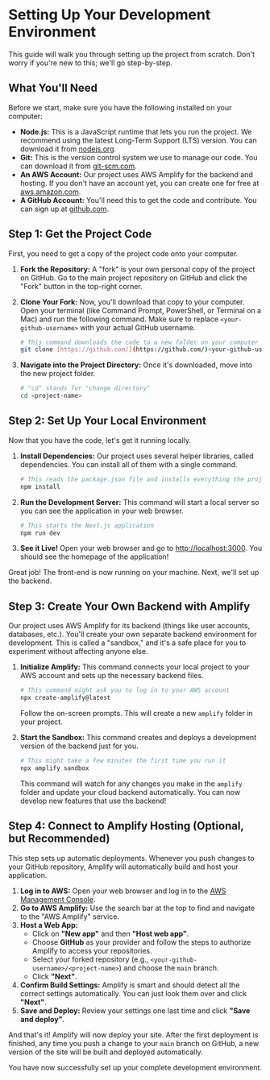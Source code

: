 # Setting Up Your Development Environment

This guide will walk you through setting up the project from scratch. Don't worry if you're new to this; we'll go step-by-step.

## What You'll Need

Before we start, make sure you have the following installed on your computer:

- **Node.js:** This is a JavaScript runtime that lets you run the project. We recommend using the latest Long-Term Support (LTS) version. You can download it from [nodejs.org](https://nodejs.org/).
- **Git:** This is the version control system we use to manage our code. You can download it from [git-scm.com](https://git-scm.com/).
- **An AWS Account:** Our project uses AWS Amplify for the backend and hosting. If you don't have an account yet, you can create one for free at [aws.amazon.com](https://aws.amazon.com/).
- **A GitHub Account:** You'll need this to get the code and contribute. You can sign up at [github.com](https://github.com/).

## Step 1: Get the Project Code

First, you need to get a copy of the project code onto your computer.

1.  **Fork the Repository:** A "fork" is your own personal copy of the project on GitHub. Go to the main project repository on GitHub and click the "Fork" button in the top-right corner.

2.  **Clone Your Fork:** Now, you'll download that copy to your computer. Open your terminal (like Command Prompt, PowerShell, or Terminal on a Mac) and run the following command. Make sure to replace `<your-github-username>` with your actual GitHub username.

    ```bash
    # This command downloads the code to a new folder on your computer
    git clone [https://github.com/](https://github.com/)<your-github-username>/<project-name>.git
    ```

3.  **Navigate into the Project Directory:** Once it's downloaded, move into the new project folder.

    ```bash
    # "cd" stands for "change directory"
    cd <project-name>
    ```

## Step 2: Set Up Your Local Environment

Now that you have the code, let's get it running locally.

1.  **Install Dependencies:** Our project uses several helper libraries, called dependencies. You can install all of them with a single command.

    ```bash
    # This reads the package.json file and installs everything the project needs
    npm install
    ```

2.  **Run the Development Server:** This command will start a local server so you can see the application in your web browser.

    ```bash
    # This starts the Next.js application
    npm run dev
    ```

3.  **See it Live!** Open your web browser and go to [http://localhost:3000](http://localhost:3000). You should see the homepage of the application!

Great job! The front-end is now running on your machine. Next, we'll set up the backend.

## Step 3: Create Your Own Backend with Amplify

Our project uses AWS Amplify for its backend (things like user accounts, databases, etc.). You'll create your own separate backend environment for development. This is called a "sandbox," and it's a safe place for you to experiment without affecting anyone else.

1.  **Initialize Amplify:** This command connects your local project to your AWS account and sets up the necessary backend files.

    ```bash
    # This command might ask you to log in to your AWS account
    npx create-amplify@latest
    ```

    Follow the on-screen prompts. This will create a new `amplify` folder in your project.

2.  **Start the Sandbox:** This command creates and deploys a development version of the backend just for you.

    ```bash
    # This might take a few minutes the first time you run it
    npx amplify sandbox
    ```

    This command will watch for any changes you make in the `amplify` folder and update your cloud backend automatically. You can now develop new features that use the backend!

## Step 4: Connect to Amplify Hosting (Optional, but Recommended)

This step sets up automatic deployments. Whenever you push changes to your GitHub repository, Amplify will automatically build and host your application.

1.  **Log in to AWS:** Open your web browser and log in to the [AWS Management Console](https://aws.amazon.com/).
2.  **Go to AWS Amplify:** Use the search bar at the top to find and navigate to the "AWS Amplify" service.
3.  **Host a Web App:**
    - Click on **"New app"** and then **"Host web app"**.
    - Choose **GitHub** as your provider and follow the steps to authorize Amplify to access your repositories.
    - Select your forked repository (e.g., `<your-github-username>/<project-name>`) and choose the `main` branch.
    - Click **"Next"**.
4.  **Confirm Build Settings:** Amplify is smart and should detect all the correct settings automatically. You can just look them over and click **"Next"**.
5.  **Save and Deploy:** Review your settings one last time and click **"Save and deploy"**.

And that's it! Amplify will now deploy your site. After the first deployment is finished, any time you push a change to your `main` branch on GitHub, a new version of the site will be built and deployed automatically.

You have now successfully set up your complete development environment.
